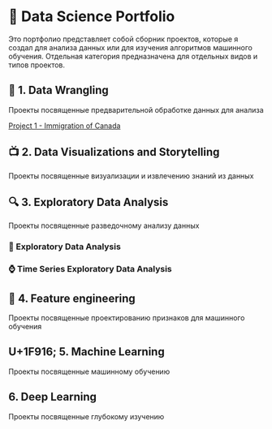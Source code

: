 # &#128188; Data Science Portfolio


Это портфолио представляет собой сборник проектов, которые я создал для анализа данных или для изучения алгоритмов машинного обучения. Отдельная категория предназначена для отдельных видов и типов  проектов.

## &#129529; 1. Data Wrangling

Проекты посвященные предварительной обработке данных для анализа 

[Project 1 - Immigration of Canada](https://github.com/rttrif/Trifonov.portfolio.github.io/tree/master/1.%20Data%20Wrangling/Project%201%20-%20Immigration%20of%20Canada)

## &#128250; 2. Data Visualizations and Storytelling
Проекты посвященные визуализации и извлечению знаний из данных

## &#128269; 3. Exploratory Data Analysis
Проекты посвященные разведочному анализу данных 

### &#128294; Exploratory Data Analysis

### &#8986; Time Series Exploratory Data Analysis 

## &#129516; 4. Feature engineering
Проекты посвященные проектированию признаков для машинного обучения 

## U+1F916; 5. Machine Learning
Проекты посвященные машинному обучению 

## 6. Deep Learning
Проекты посвященные глубокому изучению
